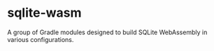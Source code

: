 # sqlite-wasm

A group of Gradle modules designed to build SQLite WebAssembly in various configurations.
